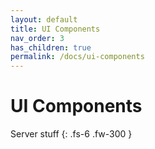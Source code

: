 ```yaml
---
layout: default
title: UI Components
nav_order: 3
has_children: true
permalink: /docs/ui-components
---
```


# UI Components

Server stuff
{: .fs-6 .fw-300 }
